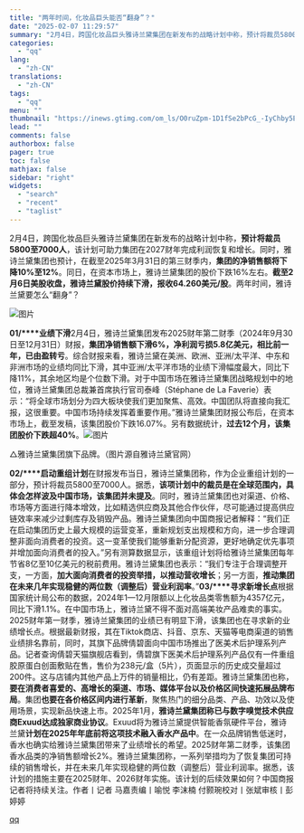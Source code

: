 ```yaml
---
title: "两年时间，化妆品巨头能否“翻身”？"
date: "2025-02-07 11:29:57"
summary: "2月4日，跨国化妆品巨头雅诗兰黛集团在新发布的战略计划中称，预计将裁员5800至7000人，该计划可..."
categories:
  - "qq"
lang:
  - "zh-CN"
translations:
  - "zh-CN"
tags:
  - "qq"
menu: ""
thumbnail: "https://inews.gtimg.com/om_ls/O0ruZpm-1D1fSe2bPcG_-IyChby5ExPMW-XFpVhdrnjNUAA_640360/0"
lead: ""
comments: false
authorbox: false
pager: true
toc: false
mathjax: false
sidebar: "right"
widgets:
  - "search"
  - "recent"
  - "taglist"
---
```


2月4日，跨国化妆品巨头雅诗兰黛集团在新发布的战略计划中称，**预计将裁员5800至7000人**，该计划可助力集团在2027财年完成利润恢复和增长。同时，雅诗兰黛集团也预计，在截至2025年3月31日的第三财季内，**集团的净销售额将下降10%至12%**。同日，在资本市场上，雅诗兰黛集团的股价下跌16%左右。**截至2月6日美股收盘，雅诗兰黛股价持续下滑，报收64.260美元/股**。两年时间，雅诗兰黛要怎么“翻身”？

![图片](https://inews.gtimg.com/om_bt/OqAP5Ko8UgxTMnCyd5zzk1M1qWNebx7TUNakrYx4GernIAA/641)

**0****1****/****业绩下滑**2月4日，雅诗兰黛集团发布2025财年第二财季（2024年9月30日至12月31日）财报，**集团净销售额下滑6%，净利润亏损5.8亿美元，相比前一年，已由盈转亏**。综合财报来看，雅诗兰黛在美洲、欧洲、亚洲/太平洋、中东和非洲市场的业绩均同比下滑，其中亚洲/太平洋市场的业绩下滑幅度最大，同比下降11%，其余地区均是个位数下滑。对于中国市场在雅诗兰黛集团战略规划中的地位，雅诗兰黛集团总裁兼首席执行官司泰峰（Stéphane de La Faverie）表示：“将全球市场划分为四大板块使我们更加聚焦、高效。中国团队将直接向我汇报，这很重要。中国市场持续发挥着重要作用。”雅诗兰黛集团财报公布后，在资本市场上，截至发稿，该集团股价下跌16.07%。另有数据统计，**过去12个月，该集团股价下跌超40%**。![图片](https://inews.gtimg.com/om_bt/OPfLr4YbAQK1gypK2xkIZb-Y2BkOHYFInP5s-PdLsTBnwAA/641)

△雅诗兰黛集团旗下品牌。（图片源自雅诗兰黛官网）

**0****2****/****启动重组计划**在财报发布当日，雅诗兰黛集团称，作为企业重组计划的一部分，预计将裁员5800至7000人。据悉，**该项计划中的裁员是在全球范围内，具体会怎样波及中国市场，该集团并未提及**。同时，雅诗兰黛集团也对渠道、价格、市场等方面进行降本增效，比如精选供应商及其他合作伙伴，尽可能通过提高供应链效率来减少过剩库存及销毁产品。雅诗兰黛集团向中国商报记者解释：“我们正在启动集团历史上最大规模的运营变革，重新规划支出规模和方向，进一步合理调整非面向消费者的投资。这一变革使我们能够重新分配资源，更好地确定优先事项并增加面向消费者的投入。”另有测算数据显示，该重组计划将给雅诗兰黛集团每年节省8亿至10亿美元的税前费用。雅诗兰黛集团也表示：“我们专注于合理调整开支，一方面，**加大面向消费者的投资举措，以推动营收增长**；另一方面，**推动集团在未来几年实现稳健的两位数（调整后）营业利润率**。”**0****3****/****寻求新增长点**根据国家统计局公布的数据，2024年1—12月限额以上化妆品类零售额为4357亿元，同比下滑1.1%。在中国市场上，雅诗兰黛不得不面对高端美妆产品难卖的事实。2025财年第一财季，雅诗兰黛集团的业绩已有明显下滑，该集团也在寻求新的业绩增长点。根据最新财报，其在Tiktok商店、抖音、京东、天猫等电商渠道的销售业绩排名靠前，同时，其旗下品牌倩碧面向中国市场推出了医美术后护理系列产品。记者查询倩碧天猫旗舰店看到，倩碧旗下医美术后护理系列产品仅有一件重组胶原蛋白创面敷贴在售，售价为238元/盒（5片），页面显示的历史成交量超过200件。这与店铺内其他产品上万件的销量相比，仍有差距。雅诗兰黛集团也称，**要在消费者喜爱的、高增长的渠道、市场、媒体平台以及价格区间快速拓展品牌布局**。集团**也要在各价格区间内进行革新**，聚焦热门的细分品类、产品、功效以及使用场景，实现新品快速上市。2025年1月，**雅诗兰黛集团称已与数字嗅觉技术供应商Exuud达成独家商业协议**。Exuud将为雅诗兰黛提供智能香氛硬件平台，雅诗兰黛**计划在2025年年底前将这项技术融入香水产品中**。在一众品牌销售低迷时，香水也确实给雅诗兰黛集团带来了业绩增长的希望。2025财年第二财季，该集团香水品类的净销售额增长2%。雅诗兰黛集团称，一系列举措均为了恢复集团可持续的销售增长，并在未来几年实现稳健的两位数（调整后）营业利润率。据悉，该计划的措施主要在2025财年、2026财年实施。该计划的后续效果如何？中国商报记者将持续关注。作者丨记者 马嘉责编丨喻悦 李沫楠 付颢琬校对丨张斌审核丨彭婷婷

[qq](https://new.qq.com/rain/a/20250207A03DP900)

